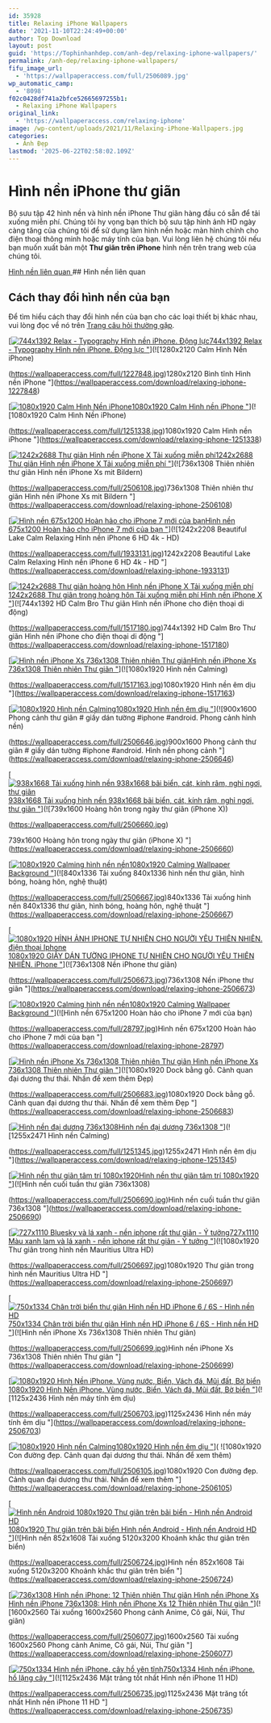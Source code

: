 ```yaml
---
id: 35928
title: Relaxing iPhone Wallpapers
date: '2021-11-10T22:24:49+00:00'
author: Top Download
layout: post
guid: 'https://Tophinhanhdep.com/anh-dep/relaxing-iphone-wallpapers/'
permalink: /anh-dep/relaxing-iphone-wallpapers/
fifu_image_url:
  - 'https://wallpaperaccess.com/full/2506089.jpg'
wp_automatic_camp:
  - '8098'
f02c0428df741a2bfce52665697255b1:
  - Relaxing iPhone Wallpapers
original_link:
  - 'https://wallpaperaccess.com/relaxing-iphone'
image: /wp-content/uploads/2021/11/Relaxing-iPhone-Wallpapers.jpg
categories:
  - Ảnh Đẹp
lastmod: '2025-06-22T02:58:02.109Z'
---
```

# Hình nền iPhone thư giãn

Bộ sưu tập 42 hình nền và hình nền iPhone Thư giãn hàng đầu có sẵn để tải xuống miễn phí. Chúng tôi hy vọng bạn thích bộ sưu tập hình ảnh HD ngày càng tăng của chúng tôi để sử dụng làm hình nền hoặc màn hình chính cho điện thoại thông minh hoặc máy tính của bạn. Vui lòng liên hệ chúng tôi nếu bạn muốn xuất bản một **Thư giãn trên iPhone** hình nền trên trang web của chúng tôi.

[Hình nền liên quan ](#related) ## Hình nền liên quan

## Cách thay đổi hình nền của bạn

Để tìm hiểu cách thay đổi hình nền của bạn cho các loại thiết bị khác nhau, vui lòng đọc về nó trên [Trang câu hỏi thường gặp](https://tophinhanhdep.com/faq/).

  
[[![744x1392 Relax - Typography Hình nền iPhone.  Động lực](https://wallpaperaccess.com/full/2506089.jpg)744x1392 Relax - Typography Hình nền iPhone. Động lực "](https://wallpaperaccess.com/download/relaxing-iphone-2506089)](![1280x2120 Calm Hình Nền iPhone)

(https://wallpaperaccess.com/full/1227848.jpg)1280x2120 Bình tĩnh Hình nền iPhone "](https://wallpaperaccess.com/download/relaxing-iphone-1227848)

[[![1080x1920 Calm Hình Nền iPhone](https://wallpaperaccess.com/full/1251324.jpg)1080x1920 Calm Hình nền iPhone "](https://wallpaperaccess.com/download/relaxing-iphone-1251324)](![1080x1920 Calm Hình Nền iPhone)

(https://wallpaperaccess.com/full/1251338.jpg)1080x1920 Calm Hình nền iPhone "](https://wallpaperaccess.com/download/relaxing-iphone-1251338)

[[![1242x2688 Thư giãn Hình nền iPhone X Tải xuống miễn phí](https://wallpaperaccess.com/full/2506092.jpg)1242x2688 Thư giãn Hình nền iPhone X Tải xuống miễn phí "](https://wallpaperaccess.com/download/relaxing-iphone-2506092)](![736x1308 Thiên nhiên thư giãn Hình nền iPhone Xs mit Bildern)

(https://wallpaperaccess.com/full/2506108.jpg)736x1308 Thiên nhiên thư giãn Hình nền iPhone Xs mit Bildern "](https://wallpaperaccess.com/download/relaxing-iphone-2506108)

[[![Hình nền 675x1200 Hoàn hảo cho iPhone 7 mới của bạn](https://wallpaperaccess.com/full/940399.jpg)Hình nền 675x1200 Hoàn hảo cho iPhone 7 mới của bạn "](https://wallpaperaccess.com/download/relaxing-iphone-940399)](![1242x2208 Beautiful Lake Calm Relaxing Hình nền iPhone 6 HD 4k - HD)

(https://wallpaperaccess.com/full/1933131.jpg)1242x2208 Beautiful Lake Calm Relaxing Hình nền iPhone 6 HD 4k - HD "](https://wallpaperaccess.com/download/relaxing-iphone-1933131)

[[![1242x2688 Thư giãn hoàng hôn Hình nền iPhone X Tải xuống miễn phí](https://wallpaperaccess.com/full/2506114.jpg)1242x2688 Thư giãn trong hoàng hôn Tải xuống miễn phí Hình nền iPhone X "](https://wallpaperaccess.com/download/relaxing-iphone-2506114)](![744x1392 HD Calm Bro Thư giãn Hình nền iPhone cho điện thoại di động)

(https://wallpaperaccess.com/full/1517180.jpg)744x1392 HD Calm Bro Thư giãn Hình nền iPhone cho điện thoại di động "](https://wallpaperaccess.com/download/relaxing-iphone-1517180)

[[![Hình nền iPhone Xs 736x1308 Thiên nhiên Thư giãn](https://wallpaperaccess.com/full/2506389.jpg)Hình nền iPhone Xs 736x1308 Thiên nhiên Thư giãn "](https://wallpaperaccess.com/download/relaxing-iphone-2506389)](![1080x1920 Hình nền Calming)

(https://wallpaperaccess.com/full/1517163.jpg)1080x1920 Hình nền êm dịu "](https://wallpaperaccess.com/download/relaxing-iphone-1517163)

[[![1080x1920 Hình nền Calming](https://wallpaperaccess.com/full/1251303.jpg)1080x1920 Hình nền êm dịu "](https://wallpaperaccess.com/download/relaxing-iphone-1251303)](![900x1600 Phong cảnh thư giãn # giấy dán tường #iphone #android.  Phong cảnh hình nền)

(https://wallpaperaccess.com/full/2506646.jpg)900x1600 Phong cảnh thư giãn # giấy dán tường #iphone #android. Hình nền phong cảnh "](https://wallpaperaccess.com/download/relaxing-iphone-2506646)

[[![938x1668 Tải xuống hình nền 938x1668 bãi biển, cát, kính râm, nghỉ ngơi, thư giãn](https://wallpaperaccess.com/full/2506649.jpg)938x1668 Tải xuống hình nền 938x1668 bãi biển, cát, kính râm, nghỉ ngơi, thư giãn "](https://wallpaperaccess.com/download/relaxing-iphone-2506649)](![739x1600 Hoàng hôn trong ngày thư giãn (iPhone X))

(https://wallpaperaccess.com/full/2506660.jpg)

739x1600 Hoàng hôn trong ngày thư giãn (iPhone X) "](https://wallpaperaccess.com/download/relaxing-iphone-2506660)

[[![1080x1920 Calming hình nền nền](https://wallpaperaccess.com/full/2506663.jpg)1080x1920 Calming Wallpaper Background "](https://wallpaperaccess.com/download/relaxing-iphone-2506663)](![840x1336 Tải xuống 840x1336 hình nền thư giãn, hình bóng, hoàng hôn, nghệ thuật)

(https://wallpaperaccess.com/full/2506667.jpg)840x1336 Tải xuống hình nền 840x1336 thư giãn, hình bóng, hoàng hôn, nghệ thuật "](https://wallpaperaccess.com/download/relaxing-iphone-2506667)

[[![1080x1920 HÌNH ẢNH IPHONE TỰ NHIÊN CHO NGƯỜI YÊU THIÊN NHIÊN.  điện thoại Iphone](https://wallpaperaccess.com/full/1251331.jpg)1080x1920 GIẤY DÁN TƯỜNG IPHONE TỰ NHIÊN CHO NGƯỜI YÊU THIÊN NHIÊN. iPhone "](https://wallpaperaccess.com/download/relaxing-iphone-1251331)](![736x1308 Nền iPhone thư giãn)

(https://wallpaperaccess.com/full/2506673.jpg)736x1308 Nền iPhone thư giãn "](https://wallpaperaccess.com/download/relaxing-iphone-2506673)

[[![1080x1920 Calming hình nền nền](https://wallpaperaccess.com/full/1517314.jpg)1080x1920 Calming Wallpaper Background "](https://wallpaperaccess.com/download/relaxing-iphone-1517314)](![Hình nền 675x1200 Hoàn hảo cho iPhone 7 mới của bạn)

(https://wallpaperaccess.com/full/28797.jpg)Hình nền 675x1200 Hoàn hảo cho iPhone 7 mới của bạn "](https://wallpaperaccess.com/download/relaxing-iphone-28797)

[[![Hình nền iPhone Xs 736x1308 Thiên nhiên Thư giãn](https://wallpaperaccess.com/full/2506681.jpg) Hình nền iPhone Xs 736x1308 Thiên nhiên Thư giãn "](https://wallpaperaccess.com/download/relaxing-iphone-2506681)](![1080x1920 Dock bằng gỗ.  Cảnh quan đại dương thư thái.  Nhấn để xem thêm Đẹp)

(https://wallpaperaccess.com/full/2506683.jpg)1080x1920 Dock bằng gỗ. Cảnh quan đại dương thư thái. Nhấn để xem thêm Đẹp "](https://wallpaperaccess.com/download/relaxing-iphone-2506683)

[[![Hình nền đại dương 736x1308](https://wallpaperaccess.com/full/1167172.jpg)Hình nền đại dương 736x1308 "](https://wallpaperaccess.com/download/relaxing-iphone-1167172)](![1255x2471 Hình nền Calming)

(https://wallpaperaccess.com/full/1251345.jpg)1255x2471 Hình nền êm dịu "](https://wallpaperaccess.com/download/relaxing-iphone-1251345)

[[![Hình nền thư giãn tâm trí 1080x1920](https://wallpaperaccess.com/full/2506687.jpg)Hình nền thư giãn tâm trí 1080x1920 "](https://wallpaperaccess.com/download/relaxing-iphone-2506687)](![Hình nền cuối tuần thư giãn 736x1308)

(https://wallpaperaccess.com/full/2506690.jpg)Hình nền cuối tuần thư giãn 736x1308 "](https://wallpaperaccess.com/download/relaxing-iphone-2506690)

[[![727x1110 Bluesky và lá xanh - nền iphone rất thư giãn - Ý tưởng](https://wallpaperaccess.com/full/2506691.jpg)727x1110 Màu xanh lam và lá xanh - nền iphone rất thư giãn - Ý tưởng "](https://wallpaperaccess.com/download/relaxing-iphone-2506691)](![1080x1920 Thư giãn trong hình nền Mauritius Ultra HD)

(https://wallpaperaccess.com/full/2506697.jpg)1080x1920 Thư giãn trong hình nền Mauritius Ultra HD "](https://wallpaperaccess.com/download/relaxing-iphone-2506697)

[[![750x1334 Chân trời biển thư giãn Hình nền HD iPhone 6 / 6S - Hình nền HD](https://wallpaperaccess.com/full/2506698.jpg)750x1334 Chân trời biển thư giãn Hình nền HD iPhone 6 / 6S - Hình nền HD "](https://wallpaperaccess.com/download/relaxing-iphone-2506698)](![Hình nền iPhone Xs 736x1308 Thiên nhiên Thư giãn)

(https://wallpaperaccess.com/full/2506699.jpg)Hình nền iPhone Xs 736x1308 Thiên nhiên Thư giãn "](https://wallpaperaccess.com/download/relaxing-iphone-2506699)

[[![1080x1920 Hình Nền iPhone.  Vùng nước, Biển, Vách đá, Mũi đất, Bờ biển](https://wallpaperaccess.com/full/2506702.jpg)1080x1920 Hình Nền iPhone. Vùng nước, Biển, Vách đá, Mũi đất, Bờ biển "](https://wallpaperaccess.com/download/relaxing-iphone-2506702)](![1125x2436 Hình nền máy tính êm dịu)

(https://wallpaperaccess.com/full/2506703.jpg)1125x2436 Hình nền máy tính êm dịu "](https://wallpaperaccess.com/download/relaxing-iphone-2506703)

[[![1080x1920 Hình nền Calming](https://wallpaperaccess.com/full/2506705.jpg)1080x1920 Hình nền êm dịu "](https://wallpaperaccess.com/download/relaxing-iphone-2506705)]( ![1080x1920 Con đường đẹp.  Cảnh quan đại dương thư thái.  Nhấn để xem thêm)

(https://wallpaperaccess.com/full/2506105.jpg)1080x1920 Con đường đẹp. Cảnh quan đại dương thư thái. Nhấn để xem thêm "](https://wallpaperaccess.com/download/relaxing-iphone-2506105)

[[![Hình nền Android 1080x1920 Thư giãn trên bãi biển - Hình nền Android HD](https://wallpaperaccess.com/full/276244.jpg)1080x1920 Thư giãn trên bãi biển Hình nền Android - Hình nền Android HD "](https://wallpaperaccess.com/download/relaxing-iphone-276244)](![Hình nền 852x1608 Tải xuống 5120x3200 Khoảnh khắc thư giãn trên biển)

(https://wallpaperaccess.com/full/2506724.jpg)Hình nền 852x1608 Tải xuống 5120x3200 Khoảnh khắc thư giãn trên biển "](https://wallpaperaccess.com/download/relaxing-iphone-2506724)

[[![736x1308 Hình nền iPhone: 12 Thiên nhiên Thư giãn Hình nền iPhone Xs](https://wallpaperaccess.com/full/2506726.jpg)Hình nền iPhone 736x1308: Hình nền iPhone Xs 12 Thiên nhiên Thư giãn "](https://wallpaperaccess.com/download/relaxing-iphone-2506726)](![1600x2560 Tải xuống 1600x2560 Phong cảnh Anime, Cô gái, Núi, Thư giãn)

(https://wallpaperaccess.com/full/2506077.jpg)1600x2560 Tải xuống 1600x2560 Phong cảnh Anime, Cô gái, Núi, Thư giãn "](https://wallpaperaccess.com/download/relaxing-iphone-2506077)

[[![750x1334 Hình nền iPhone.  cây hồ yên tĩnh](https://wallpaperaccess.com/full/1517254.jpg)750x1334 Hình nền iPhone. hồ lặng cây "](https://wallpaperaccess.com/download/relaxing-iphone-1517254)](![1125x2436 Mặt trăng tốt nhất Hình nền iPhone 11 HD)

(https://wallpaperaccess.com/full/2506735.jpg)1125x2436 Mặt trăng tốt nhất Hình nền iPhone 11 HD "](https://wallpaperaccess.com/download/relaxing-iphone-2506735)
